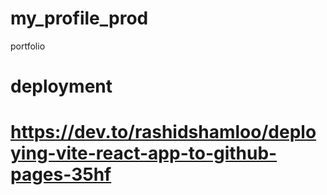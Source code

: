 # my_profile_prod
portfolio

# deployment
# https://dev.to/rashidshamloo/deploying-vite-react-app-to-github-pages-35hf